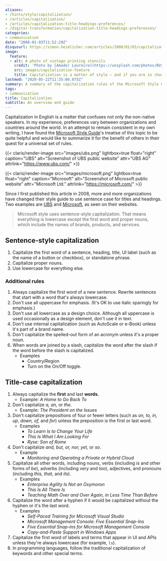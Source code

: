 ```yaml
---
aliases:
- /hints/style/capitalization/
- /articles/capitalization/
- /articles/capitalization-title-headings-preferences/
- /digital-transformation/capitalization-title-headings-preferences/
categories:
- communication
date: "2008-01-03T11:52:29Z"
disqusurl: https://simon.heimlicher.com/articles/2008/01/03/capitalization
image:
  feature:
  - alt: A photo of vintage printing stencils
    credit: 'Photo by [Amador Loureiro](https://unsplash.com/photos/BVyNlchWqzs)'
    src: images/capitalization-feature
    title: Capitalization is a matter of style — and if you are in charge, also one of personal preferences
lastmod: "2020-05-22T11:35:06.075Z"
summary: A summary of the capitalization rules of the Microsoft Style Guide
tags:
- communication
title: Capitalization
subtitle: An overview and guide
---
```


Capitalization in English is a matter that confuses not only the non-native speakers. In my experience, preferences vary between organizations and countries around the world. In an attempt to remain consistent in my own writing, I have found the [Microsoft Style Guide]( https://docs.microsoft.com/en-us/style-guide/capitalization#title-style-capitalization)'s treatise of this topic to be quite helpful and would like to summarize it for the benefit of others in their quest for a universal set of rules.

{{< claris/render-image src="images/ubs.png" lightbox=true float="right" caption="UBS" alt="Screenshot of UBS public website" attr="UBS AG" attrlink="https://www.ubs.com/" >}}

{{< claris/render-image src="images/microsoft.png" lightbox=true float="right" caption="Microsoft" alt="Screenshot of Microsoft public website"  attr="Microsoft Ltd." attrlink="https://microsoft.com/" >}}

Since I first published this article in 2008, more and more organizations have changed their style guide to use sentence case for titles and headings. Two examples are [UBS](https://www.ubs.com/) and [Microsoft](https://microsoft.com), as seen on their websites.

> Microsoft style uses sentence-style capitalization. That means everything is lowercase except the first word and proper nouns, which include the names of brands, products, and services. 

## Sentence-style capitalization

1. Capitalize the first word of a sentence, heading, title, UI label (such as the name of a button or checkbox), or standalone phrase.
2. Capitalize proper nouns.
3. Use lowercase for everything else.

### Additional rules
1. Always capitalize the first word of a new sentence. Rewrite sentences that start with a word that's always lowercase.
2. Don't use all uppercase for emphasis. (It's OK to use italic sparingly for emphasis.)
3. Don't use all lowercase as a design choice. Although all uppercase is used occasionally as a design element, don't use it in text.
4. Don't use internal capitalization (such as AutoScale or e-Book) unless it's part of a brand name.
5. Don't capitalize the spelled-out form of an acronym unless it's a proper noun.
6.  When words are joined by a slash, capitalize the word after the slash if the word before the slash is capitalized.
    * Examples
        * Country/Region
        * Turn on the On/Off toggle.

## Title-case capitalization

1. Always capitalize the **first** and last **words.**
     * Example: *A Home to Go Back To*
2. Don't capitalize *a,* *an,* or *the*.
     * Example: *The President on the Issues*
3. Don't capitalize prepositions of four or fewer letters (such as *on, to, in, up, down, of,* and *for*) unless the preposition is the first or last word.
    * Examples
        * *To Learn Is to Change Your Life*
        * *This Is What I Am Looking For*
        * *Ryse: Son of Rome*
4. Don't capitalize *and,* *but,* *or,* *nor,* *yet,* or *so*.
    * Example
        * *Monitoring and Operating a Private or Hybrid Cloud*
5. Capitalize all other words, including nouns, verbs (including *is* and other forms of *be*), adverbs (including *very* and *too*), adjectives, and pronouns (including *this,* *that,* and *its*).
    * Examples
        * *Enterprise Agility Is Not an Oxymoron*
        * *This Is All There Is*
        * *Teaching Math Over and Over Again, in Less Time Than Before*
6. Capitalize the word after a hyphen if it would be capitalized without the hyphen or it's the last word.
    * Examples
        * *Self-Paced Training for Microsoft Visual Studio*
        * *Microsoft Management Console: Five Essential Snap-Ins*
        * *Five Essential Snap-ins for Microsoft Management Console*
        * *Copy-and-Paste Support in Windows Apps*
7. Capitalize the first word of labels and terms that appear in UI and APIs unless they're always lowercase (for example, `ls`).
8. In programming languages, follow the traditional capitalization of keywords and other special terms.
